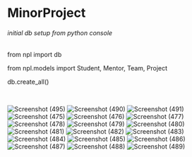 # MinorProject

<h6>initial db setup from python console</h6>
<p>from npl import db<p>
<p>from npl.models import Student, Mentor, Team, Project<p>
<p>db.create_all()<p>
 <br>

![Screenshot (495)](https://user-images.githubusercontent.com/62144435/180678959-d644d092-f882-4b63-a4d8-e3aad751b8ee.png)
![Screenshot (490)](https://user-images.githubusercontent.com/62144435/180609246-43790090-d93b-40de-b5cd-9afc9fcf2356.png)
![Screenshot (491)](https://user-images.githubusercontent.com/62144435/180609250-73d57ac6-71b4-4ce7-8871-3f5f44d58e43.png)
![Screenshot (475)](https://user-images.githubusercontent.com/62144435/180609251-57c1217a-6134-45f0-b19f-6ac887da6437.png)
![Screenshot (476)](https://user-images.githubusercontent.com/62144435/180609252-c3000afe-e193-4f1e-b43e-afed0d64e420.png)
![Screenshot (477)](https://user-images.githubusercontent.com/62144435/180609254-5db4f94c-f5af-4585-827d-844929a10768.png)
![Screenshot (478)](https://user-images.githubusercontent.com/62144435/180609257-bedbb8f7-4756-42f5-b420-c248c32fc150.png)
![Screenshot (479)](https://user-images.githubusercontent.com/62144435/180609260-ed96821e-c006-4a95-9fbe-fe5c63d93b9e.png)
![Screenshot (480)](https://user-images.githubusercontent.com/62144435/180609262-ce398682-94aa-4037-b5bb-80f220aa22f8.png)
![Screenshot (481)](https://user-images.githubusercontent.com/62144435/180609265-660ea36c-8f10-41e6-88a1-7adb2f8254bd.png)
![Screenshot (482)](https://user-images.githubusercontent.com/62144435/180609268-92f34ef9-a566-4f39-b91f-76e43e7a032b.png)
![Screenshot (483)](https://user-images.githubusercontent.com/62144435/180609269-a1b8407f-7c5a-4531-8338-14cc2ef2a611.png)
![Screenshot (484)](https://user-images.githubusercontent.com/62144435/180609270-08bf7380-d9bf-43ac-bd46-f5ccd060d671.png)
![Screenshot (485)](https://user-images.githubusercontent.com/62144435/180609272-e80886f4-8754-42b4-9db9-39138f0010af.png)
![Screenshot (486)](https://user-images.githubusercontent.com/62144435/180609274-24e2b2f3-a870-4401-af83-b4fed1571391.png)
![Screenshot (487)](https://user-images.githubusercontent.com/62144435/180609276-4f9decdb-fa40-42f4-ab24-151e48cb0843.png)
![Screenshot (488)](https://user-images.githubusercontent.com/62144435/180609280-938385d2-374f-40e8-be70-16319c9e1312.png)
![Screenshot (489)](https://user-images.githubusercontent.com/62144435/180609283-efecada2-20b2-4d1e-862b-0a830923e193.png)

